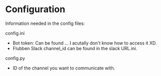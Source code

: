 # Configuration

Information needed in the config files:

config.ini
* Bot token: Can be found ... I acutally don't know how to access it XD.
* Flubben Slack channel\_id can be found in the slack URL.ini.

config.py
* ID of the channel you want to communicate with. 
